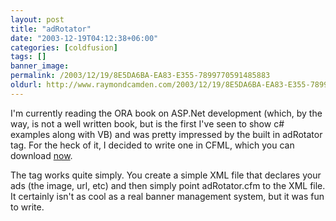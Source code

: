 ```yaml
---
layout: post
title: "adRotator"
date: "2003-12-19T04:12:38+06:00"
categories: [coldfusion]
tags: []
banner_image: 
permalink: /2003/12/19/8E5DA6BA-EA83-E355-7899770591485883
oldurl: http://www.raymondcamden.com/2003/12/19/8E5DA6BA-EA83-E355-7899770591485883
---
```


I'm currently reading the ORA book on ASP.Net development (which, by the way, is not a well written book, but is the first I've seen to show c# examples along with VB) and was pretty impressed by the built in adRotator tag. For the heck of it, I decided to write one in CFML, which you can download <a href="http://www.camdenfamily.com/morpheus/downloads/adrotator.zip">now</a>. 

The tag works quite simply. You create a simple XML file that declares your ads (the image, url, etc) and then simply point adRotator.cfm to the XML file.  It certainly isn't as cool as a real banner management system, but it was fun to write.